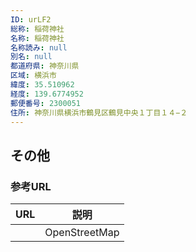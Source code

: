 ```yaml
---
ID: urLF2
総称: 稲荷神社
名称: 稲荷神社
名称読み: null
別名: null
都道府県: 神奈川県
区域: 横浜市
緯度: 35.510962
経度: 139.6774952
郵便番号: 2300051
住所: 神奈川県横浜市鶴見区鶴見中央１丁目１４−２
---
```


## その他

### 参考URL

| URL | 説明          |
| --- | ------------- |
|     | OpenStreetMap |
